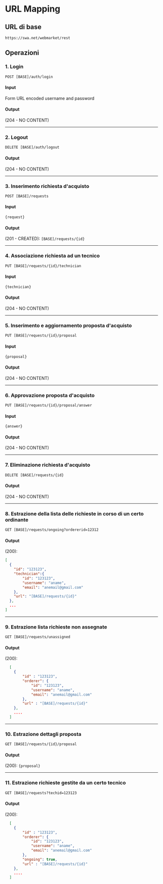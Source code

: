 # URL Mapping

## URL di base

`https://swa.net/webmarket/rest`

## Operazioni

### 1. Login

`POST [BASE]/auth/login`

#### Input

Form URL encoded username and password

#### Output

(204 - NO CONTENT)

---

### 2. Logout

`DELETE [BASE]/auth/logout`

#### Output

(204 - NO CONTENT)

---

### 3. Inserimento richiesta d'acquisto

`POST [BASE]/requests`

#### Input

`{request}`

#### Output

(201 - CREATED): `[BASE]/requests/{id}`

---

### 4. Associazione richiesta ad un tecnico

`PUT [BASE]/requests/{id}/technician`

#### Input

`{technician}`

#### Output

(204 - NO CONTENT)

---

### 5. Inserimento e aggiornamento proposta d'acquisto

`PUT [BASE]/requests/{id}/proposal`

#### Input

`{proposal}`

#### Output

(204 - NO CONTENT)

---

### 6. Approvazione proposta d'acquisto

`PUT [BASE]/requests/{id}/proposal/answer`

#### Input

`{answer}`

#### Output

(204 - NO CONTENT)

---

### 7. Eliminazione richiesta d'acquisto

`DELETE [BASE]/requests/{id}`

#### Output

(204 - NO CONTENT)

---

### 8. Estrazione della lista delle richieste in corso di un certo ordinante

`GET [BASE]/requests/ongoing?ordererid=12312`

#### Output

(200):

```json
[
  {
    "id": "123123",
	"technician":{
		"id": "123123",
		"username": "aname",
    	"email": "anemail@gmail.com"
	},
	"url": "[BASE]/requests/{id}"
  },
  ...
]
```

---

### 9. Estrazione lista richieste non assegnate

`GET [BASE]/requests/unassigned`

#### Output

(200):

```json
  [
	{
		"id" : "123123",
		"orderer": {
			"id": "123123",
			"username": "aname",
    		"email": "anemail@gmail.com"
		},
		"url" : "[BASE]/requests/{id}"
	},
    ....
  ]
```

---

### 10. Estrazione dettagli proposta

`GET [BASE]/requests/{id}/proposal`

#### Output

(200): `{proposal}`

---

### 11. Estrazione richieste gestite da un certo tecnico

`GET [BASE]/requests?techid=123123`

#### Output

(200):

```json
  [
	{
		"id" : "123123",
		"orderer": {
			"id": "123123",
			"username": "aname",
    		"email": "anemail@gmail.com"
		},
		"ongoing": true,
		"url" : "[BASE]/requests/{id}"
	},
    ....
  ]
```
